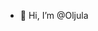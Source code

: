 - 👋 Hi, I’m @Oljula

<!---
Oljula/Oljula is a ✨ special ✨ repository because its `README.md` (this file) appears on your GitHub profile.
You can click the Preview link to take a look at your changes.
--->
